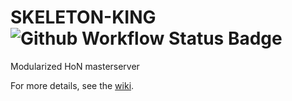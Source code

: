 # SKELETON-KING &ensp; ![Github Workflow Status Badge](https://github.com/N-E-W-E-R-T-H/SKELETON-KING/actions/workflows/dotnet.yml/badge.svg)

Modularized HoN masterserver

For more details, see the [wiki](https://github.com/N-E-W-E-R-T-H/SKELETON-KING/wiki).
